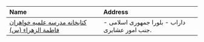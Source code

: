 | Name                                                                                                                                 | Address                                        |
|:-------------------------------------------------------------------------------------------------------------------------------------|:-----------------------------------------------|
| [كتابخانه مدرسه علمیه خواهران فاطمة الزهراء (س)](https://lib.ir/fa/library/478/كتابخانه-مدرسه-علمیه-خواهران-فاطمة-الزهراء-س/search/) | داراب - بلورا جمهوری اسلامی - جنب امور عشایری. |